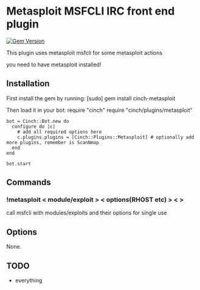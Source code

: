 # Metasploit MSFCLI IRC front end  plugin

[![Gem Version](https://badge.fury.io/rb/cinch-metasploit.png)](http://badge.fury.io/rb/cinch-metasploit)

This plugin uses metasploit msfcli for some metasploit actions

you need to have metasploit installed!

## Installation
First install the gem by running:
    [sudo] gem install cinch-metasploit

Then load it in your bot:
    require "cinch"
    require "cinch/plugins/metasploit"

    bot = Cinch::Bot.new do
      configure do |c|
        # add all required options here
        c.plugins.plugins = [Cinch::Plugins::Metasploit] # optionally add more plugins, remember is ScanNmap
      end
    end

    bot.start

## Commands
### !metasploit  < module/exploit > < options(RHOST etc) > < >
call msfcli with modules/exploits and their options for single use

## Options
None.

## TODO

- everything
